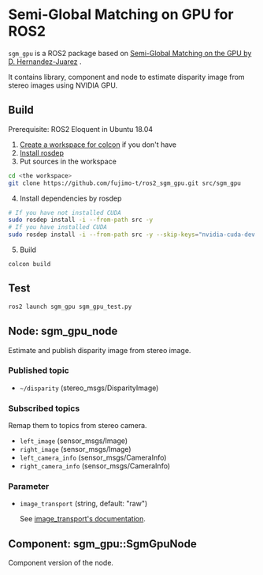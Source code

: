 # Semi-Global Matching on GPU for ROS2

`sgm_gpu` is a ROS2 package based on [Semi-Global Matching on the GPU by D. Hernandez-Juarez](https://github.com/dhernandez0/sgm) .

It contains library, component and node to estimate disparity image from stereo images using NVIDIA GPU.

## Build

Prerequisite: ROS2 Eloquent in Ubuntu 18.04

1. [Create a workspace for colcon](https://index.ros.org/doc/ros2/Tutorials/Workspace/Creating-A-Workspace/) if you don't have
2. [Install rosdep](http://wiki.ros.org/rosdep#Installing_rosdep)
3. Put sources in the workspace

  ```bash
  cd <the workspace>
  git clone https://github.com/fujimo-t/ros2_sgm_gpu.git src/sgm_gpu
  ```

4. Install dependencies by rosdep

  ```bash
  # If you have not installed CUDA
  sudo rosdep install -i --from-path src -y
  # If you have installed CUDA
  sudo rosdep install -i --from-path src -y --skip-keys="nvidia-cuda-dev nvidia-cuda"
  ```

5. Build

  ```
  colcon build
  ```

## Test

```bash
ros2 launch sgm_gpu sgm_gpu_test.py
```

## Node: sgm_gpu_node

Estimate and publish disparity image from stereo image.

### Published topic

* `~/disparity` (stereo_msgs/DisparityImage)

### Subscribed topics

Remap them to topics from stereo camera.

* `left_image` (sensor_msgs/Image)
* `right_image` (sensor_msgs/Image)
* `left_camera_info` (sensor_msgs/CameraInfo)
* `right_camera_info` (sensor_msgs/CameraInfo)

### Parameter

* `image_transport` (string, default: "raw")

  See [image_transport's documentation](https://wiki.ros.org/image_transport).

## Component: sgm_gpu::SgmGpuNode

Component version of the node.

